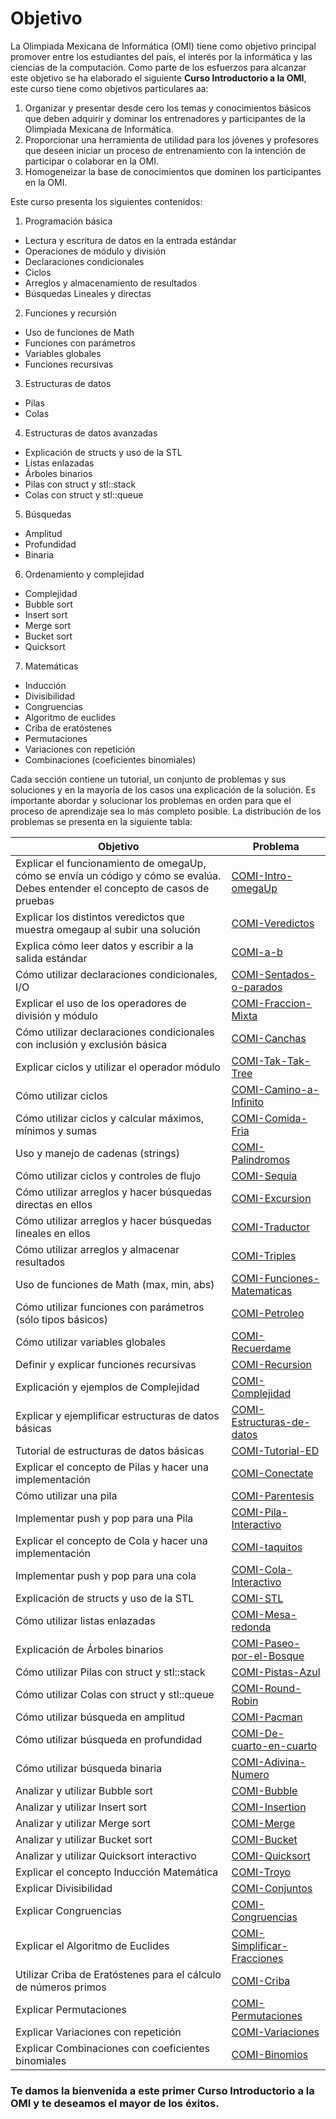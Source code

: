 Objetivo
==========================================
La Olimpiada Mexicana de Informática (OMI) tiene como objetivo principal promover entre los estudiantes
del país, el interés por la informática y las ciencias de la computación. Como parte de los
esfuerzos para alcanzar este objetivo se ha elaborado el siguiente **Curso Introductorio a la OMI**,
este curso tiene como objetivos particulares aa:

1. Organizar y presentar desde cero los temas y conocimientos básicos que deben adquirir y dominar los entrenadores
y participantes de la Olimpiada Mexicana de Informática.
2. Proporcionar una herramienta de utilidad para los jóvenes y profesores que deseen iniciar un proceso de entrenamiento
con la intención de participar o colaborar en la OMI.
3. Homogeneizar la base de conocimientos que dominen los participantes en la OMI.

Este curso presenta los siguientes contenidos:

1. Programación básica
 * Lectura y escritura de datos en la entrada estándar
 * Operaciones de módulo y división
 * Declaraciones condicionales
 * Ciclos
 * Arreglos y almacenamiento de resultados
 * Búsquedas Lineales y directas
2. Funciones y recursión
 * Uso de funciones de Math
 * Funciones con parámetros
 * Variables globales
 * Funciones recursivas
3. Estructuras de datos
 * Pilas
 * Colas
4. Estructuras de datos avanzadas
 * Explicación de structs y uso de la STL
 * Listas enlazadas
 * Árboles binarios
 * Pilas con struct y stl::stack
 * Colas con struct y stl::queue
5. Búsquedas
 * Amplitud
 * Profundidad
 * Binaria
6. Ordenamiento y complejidad
 * Complejidad
 * Bubble sort
 * Insert sort
 * Merge sort
 * Bucket sort
 * Quicksort
7. Matemáticas
 * Inducción
 * Divisibilidad
 * Congruencias
 * Algoritmo de euclides
 * Criba de eratóstenes
 * Permutaciones
 * Variaciones con repetición
 * Combinaciones (coeficientes binomiales)

Cada sección contiene un tutorial, un conjunto de problemas y sus soluciones y en la mayoría de los casos una explicación de la solución. Es importante abordar y solucionar los problemas en orden para que el proceso de aprendizaje sea lo más completo  posible.
La distribución de los problemas se presenta en la siguiente tabla:

|Objetivo|Problema|
|--------|--------|
|Explicar el funcionamiento de omegaUp, cómo se envía un código y cómo se evalúa. Debes entender el concepto de casos de pruebas    |    [    COMI-Intro-omegaUp    ](https://omegaup.com/arena/problem/COMI-Intro-omegaUp)|
|Explicar los distintos veredictos que muestra omegaup al subir una solución    |    [    COMI-Veredictos    ](https://omegaup.com/arena/problem/COMI-Veredictos)|
|Explica cómo leer datos y escribir a  la salida estándar    |    [    COMI-a-b    ](https://omegaup.com/arena/problem/COMI-a-b)|
|Cómo utilizar declaraciones condicionales, I/O    |    [    COMI-Sentados-o-parados    ](https://omegaup.com/arena/problem/COMI-Sentados-o-parados)|
|Explicar el uso de los operadores de división y módulo    |    [    COMI-Fraccion-Mixta    ](https://omegaup.com/arena/problem/COMI-Fraccion-Mixta)|
|Cómo utilizar declaraciones condicionales con inclusión y exclusión básica    |    [    COMI-Canchas    ](https://omegaup.com/arena/problem/COMI-Canchas)|
|Explicar ciclos y utilizar el operador módulo    |    [    COMI-Tak-Tak-Tree    ](https://omegaup.com/arena/problem/COMI-Tak-Tak-Tree)|
|Cómo utilizar ciclos    |    [    COMI-Camino-a-Infinito    ](https://omegaup.com/arena/problem/COMI-Camino-a-Infinito)|
|Cómo utilizar ciclos y calcular máximos, mínimos y sumas    |    [    COMI-Comida-Fria    ](https://omegaup.com/arena/problem/COMI-Comida-Fria)|
|Uso y manejo de cadenas (strings)    |    [    COMI-Palindromos    ](https://omegaup.com/arena/problem/COMI-Palindromos)|
|Cómo utilizar ciclos y controles de flujo     |    [    COMI-Sequia    ](https://omegaup.com/arena/problem/COMI-Sequia)|
|Cómo utilizar arreglos y hacer búsquedas directas en ellos    |    [    COMI-Excursion    ](https://omegaup.com/arena/problem/COMI-Excursion)|
|Cómo utilizar arreglos y hacer búsquedas lineales en ellos    |    [    COMI-Traductor    ](https://omegaup.com/arena/problem/COMI-Traductor)|
|Cómo utilizar arreglos y almacenar resultados    |    [    COMI-Triples    ](https://omegaup.com/arena/problem/COMI-Triples)|
|Uso de funciones de Math (max, min, abs)    |    [    COMI-Funciones-Matematicas    ](https://omegaup.com/arena/problem/COMI-Funciones-Matematicas)|
|Cómo utilizar funciones con parámetros (sólo tipos básicos)    |    [    COMI-Petroleo    ](https://omegaup.com/arena/problem/COMI-Petroleo)|
|Cómo utilizar variables globales    |    [    COMI-Recuerdame    ](https://omegaup.com/arena/problem/COMI-Recuerdame)|
|Definir y explicar funciones recursivas     |    [    COMI-Recursion    ](https://omegaup.com/arena/problem/COMI-Recursion)|
|Explicación y ejemplos de Complejidad    |    [    COMI-Complejidad    ](https://omegaup.com/arena/problem/COMI-Complejidad)|
|Explicar y ejemplificar estructuras de datos básicas    |    [    COMI-Estructuras-de-datos    ](https://omegaup.com/arena/problem/COMI-Estructuras-de-datos)|
|Tutorial de estructuras de datos básicas   |    [    COMI-Tutorial-ED     ](https://omegaup.com/arena/problem/COMI-Tutorial-ED)|
|Explicar el concepto de Pilas y hacer una implementación     |    [    COMI-Conectate    ](https://omegaup.com/arena/problem/COMI-Conectate)|
|Cómo utilizar una pila    |    [    COMI-Parentesis    ](https://omegaup.com/arena/problem/COMI-Parentesis)|
|Implementar push y pop para una Pila    |    [    COMI-Pila-Interactivo    ](https://omegaup.com/arena/problem/COMI-Pila-Interactivo)|
|Explicar el concepto de Cola y hacer una implementación     |    [    COMI-taquitos    ](https://omegaup.com/arena/problem/COMI-taquitos)|
|Implementar push y pop para una cola    |    [    COMI-Cola-Interactivo    ](https://omegaup.com/arena/problem/COMI-Cola-Interactivo)|
|Explicación de structs y uso de la STL    |    [    COMI-STL    ](https://omegaup.com/arena/problem/COMI-STL)|
|Cómo utilizar listas enlazadas    |    [    COMI-Mesa-redonda    ](https://omegaup.com/arena/problem/COMI-Mesa-redonda)|
|Explicación de Árboles binarios    |    [    COMI-Paseo-por-el-Bosque    ](https://omegaup.com/arena/problem/COMI-Paseo-por-el-Bosque)|
|Cómo utilizar Pilas con struct y stl::stack    |    [    COMI-Pistas-Azul    ](https://omegaup.com/arena/problem/COMI-Pistas-Azul)|
|Cómo utilizar Colas con struct y stl::queue    |    [    COMI-Round-Robin    ](https://omegaup.com/arena/problem/COMI-Round-Robin)|
|Cómo utilizar búsqueda en amplitud     |    [    COMI-Pacman    ](https://omegaup.com/arena/problem/COMI-Pacman)|
|Cómo utilizar búsqueda en profundidad    |    [    COMI-De-cuarto-en-cuarto    ](https://omegaup.com/arena/problem/COMI-De-cuarto-en-cuarto)|
|Cómo utilizar búsqueda binaria    |    [    COMI-Adivina-Numero    ](https://omegaup.com/arena/problem/COMI-Adivina-Numero)|
|Analizar y utilizar Bubble sort     |    [    COMI-Bubble    ](https://omegaup.com/arena/problem/COMI-Bubble)|
|Analizar y utilizar Insert sort     |    [    COMI-Insertion    ](https://omegaup.com/arena/problem/COMI-Insertion)|
|Analizar y utilizar Merge sort     |    [    COMI-Merge    ](https://omegaup.com/arena/problem/COMI-Merge)|
|Analizar y utilizar Bucket sort    |    [    COMI-Bucket    ](https://omegaup.com/arena/problem/COMI-Bucket)|
|Analizar y utilizar Quicksort interactivo    |    [    COMI-Quicksort    ](https://omegaup.com/arena/problem/COMI-Quicksort)|
|Explicar el concepto Inducción Matemática    |    [    COMI-Troyo    ](https://omegaup.com/arena/problem/COMI-Troyo)|
|Explicar Divisibilidad    |    [    COMI-Conjuntos    ](https://omegaup.com/arena/problem/COMI-Conjuntos)|
|Explicar Congruencias    |    [    COMI-Congruencias    ](https://omegaup.com/arena/problem/COMI-Congruencias)|
|Explicar el  Algoritmo de Euclides    |    [    COMI-Simplificar-Fracciones    ](https://omegaup.com/arena/problem/COMI-Simplificar-Fracciones)|
|Utilizar Criba de Eratóstenes para el cálculo de números primos    |    [    COMI-Criba    ](https://omegaup.com/arena/problem/COMI-Criba)|
|Explicar Permutaciones    |    [    COMI-Permutaciones    ](https://omegaup.com/arena/problem/COMI-Permutaciones)|
|Explicar Variaciones con repetición    |    [    COMI-Variaciones    ](https://omegaup.com/arena/problem/COMI-Variaciones)|
|Explicar Combinaciones con coeficientes binomiales    |    [    COMI-Binomios    ](https://omegaup.com/arena/problem/COMI-Binomios)|

### Te damos la bienvenida a este primer **Curso Introductorio a la OMI** y te deseamos el mayor de los éxitos.
